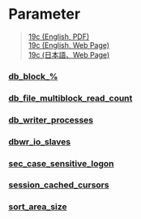 Parameter
===
>[19c (English, PDF)](https://docs.oracle.com/cd/F19136_01/refrn/database-reference.pdf)<br>[19c (English, Web Page)](https://docs.oracle.com/en/database/oracle/oracle-database/19/refrn/index.html#Oracle%C2%AE-Database)<br>[19c (日本語、Web Page)](https://docs.oracle.com/cd/F19136_01/refrn/index.html#Oracle%C2%AE-Database)

### [db_block_%](./parameter/db_block.md)
### [db_file_multiblock_read_count](./parameter/db_file_multiblock_read_count.md)
### [db_writer_processes](./parameter/db_writer_processes.md)
### [dbwr_io_slaves](./parameter/dbwr_io_slaves.md)
### [sec_case_sensitive_logon](./parameter/sec_case_sensitive_logon.md)
### [session_cached_cursors](./parameter/session_cached_cursors.md)
### [sort_area_size](./parameter/sort_area_size.md)

<br>
